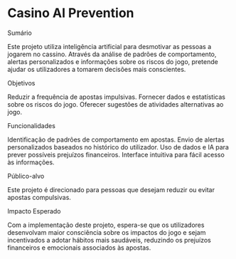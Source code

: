 # Casino AI Prevention
Sumário

Este projeto utiliza inteligência artificial para desmotivar as pessoas a jogarem no cassino. Através da análise de padrões de comportamento, alertas personalizados e informações sobre os riscos do jogo, pretende ajudar os utilizadores a tomarem decisões mais conscientes.

Objetivos

Reduzir a frequência de apostas impulsivas.
Fornecer dados e estatísticas sobre os riscos do jogo.
Oferecer sugestões de atividades alternativas ao jogo.


Funcionalidades

Identificação de padrões de comportamento em apostas.
Envio de alertas personalizados baseados no histórico do utilizador.
Uso de dados e IA para prever possíveis prejuízos financeiros.
Interface intuitiva para fácil acesso às informações.


Público-alvo

Este projeto é direcionado para pessoas que desejam reduzir ou evitar apostas compulsivas.

Impacto Esperado

Com a implementação deste projeto, espera-se que os utilizadores desenvolvam maior consciência sobre os impactos do jogo e sejam incentivados a adotar hábitos mais saudáveis, reduzindo os prejuízos financeiros e emocionais associados às apostas.
